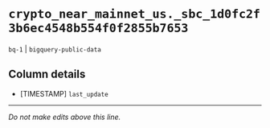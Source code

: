 # `crypto_near_mainnet_us._sbc_1d0fc2f3b6ec4548b554f0f2855b7653`
`bq-1` | `bigquery-public-data`

## Column details
* [TIMESTAMP] `last_update`

-------------------------------------------------------------------------------
*Do not make edits above this line.*
